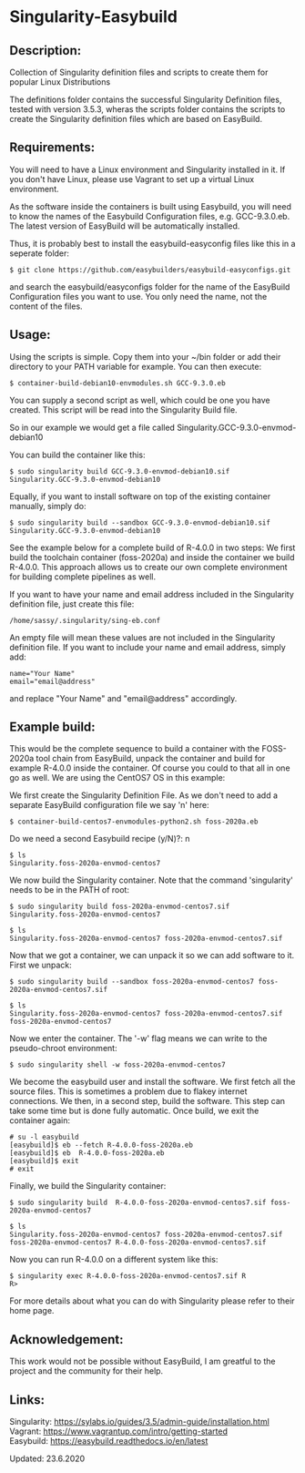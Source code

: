 # Singularity-Easybuild
Description:
-----------
Collection of Singularity definition files and scripts to create them for popular Linux Distributions

The definitions folder contains the successful Singularity Definition files, tested with version 3.5.3, wheras the scripts folder contains the scripts to create the Singularity definition files which are based on EasyBuild.

Requirements:
------------
You will need to have a Linux environment and Singularity installed in it. 
If you don't have Linux, please use Vagrant to set up a virtual Linux environment.

As the software inside the containers is built using Easybuild, you will need to know the names of the Easybuild Configuration files, e.g. GCC-9.3.0.eb.
The latest version of EasyBuild will be automatically installed. 

Thus, it is probably best to install the easybuild-easyconfig files like this in a seperate folder:

	$ git clone https://github.com/easybuilders/easybuild-easyconfigs.git

and search the easybuild/easyconfigs folder for the name of the EasyBuild Configuration files you want to use. You only need the name, not the content of the files.

Usage:
-----
Using the scripts is simple. Copy them into your ~/bin folder or add their directory to your PATH variable for example. You can then execute:

	$ container-build-debian10-envmodules.sh GCC-9.3.0.eb

You can supply a second script as well, which could be one you have created. This script will be 
read into the Singularity Build file. 

So in our example we would get a file called Singularity.GCC-9.3.0-envmod-debian10

You can build the container like this:

	$ sudo singularity build GCC-9.3.0-envmod-debian10.sif Singularity.GCC-9.3.0-envmod-debian10

Equally, if you want to install software on top of the existing container manually, simply do:

	$ sudo singularity build --sandbox GCC-9.3.0-envmod-debian10.sif Singularity.GCC-9.3.0-envmod-debian10

See the example below for a complete build of R-4.0.0 in two steps: We first build the toolchain container (foss-2020a) and inside the container we build R-4.0.0. This approach allows us to create our own complete environment for building complete pipelines as well. 

If you want to have your name and email address included in the Singularity definition file, just create this file:

	/home/sassy/.singularity/sing-eb.conf

An empty file will mean these values are not included in the Singularity definition file. If you want to include your name and email address, simply add:

	name="Your Name"
	email="email@address"

and replace "Your Name" and "email@address" accordingly.


Example build:
-------------
This would be the complete sequence to build a container with the FOSS-2020a tool chain from EasyBuild, 
unpack the container and build for example R-4.0.0 inside the container. Of course you could to that 
all in one go as well. We are using the CentOS7 OS in this example:

We first create the Singularity Definition File. As we don't need to add a separate EasyBuild configuration
file we say 'n' here:

	$ container-build-centos7-envmodules-python2.sh foss-2020a.eb
Do we need a second Easybuild recipe (y/N)?: n

	$ ls
	Singularity.foss-2020a-envmod-centos7

We now build the Singularity container. Note that the command 'singularity' needs to be in the 
PATH of root:

	$ sudo singularity build foss-2020a-envmod-centos7.sif Singularity.foss-2020a-envmod-centos7

	$ ls
	Singularity.foss-2020a-envmod-centos7 foss-2020a-envmod-centos7.sif 

Now that we got a container, we can unpack it so we can add software to it. 
First we unpack:

	$ sudo singularity build --sandbox foss-2020a-envmod-centos7 foss-2020a-envmod-centos7.sif

	$ ls
	Singularity.foss-2020a-envmod-centos7 foss-2020a-envmod-centos7.sif foss-2020a-envmod-centos7

Now we enter the container. The '-w' flag means we can write to the pseudo-chroot environment: 

	$ sudo singularity shell -w foss-2020a-envmod-centos7

We become the easybuild user and install the software. We first fetch all the source files. This 
is sometimes a problem due to flakey internet connections. We then, in a second step, build the 
software. This step can take some time but is done fully automatic. Once build, we exit the 
container again:

	# su -l easybuild
	[easybuild]$ eb --fetch R-4.0.0-foss-2020a.eb
	[easybuild]$ eb  R-4.0.0-foss-2020a.eb
	[easybuild]$ exit
	# exit

Finally, we build the Singularity container:

	$ sudo singularity build  R-4.0.0-foss-2020a-envmod-centos7.sif foss-2020a-envmod-centos7

	$ ls
	Singularity.foss-2020a-envmod-centos7 foss-2020a-envmod-centos7.sif foss-2020a-envmod-centos7 R-4.0.0-foss-2020a-envmod-centos7.sif 

Now you can run R-4.0.0 on a different system like this:

	$ singularity exec R-4.0.0-foss-2020a-envmod-centos7.sif R
	R>

For more details about what you can do with Singularity please refer to their home page.  


Acknowledgement:
---------------
This work would not be possible without EasyBuild,  I am greatful to the project and the community for their help.

Links:
-----
Singularity: https://sylabs.io/guides/3.5/admin-guide/installation.html  
Vagrant: https://www.vagrantup.com/intro/getting-started  
Easybuild: https://easybuild.readthedocs.io/en/latest  

Updated: 23.6.2020


